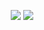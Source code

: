 <p align="center">
  <a href="https://discord.com/users/954103988914118706"><img src="https://img.shields.io/badge/Yashinu%20-7289DA.svg?&style=for-the-badge&logo=discord&logoColor=white"></a>
  <a href="https://github.com/TheKazuha"><img src="https://img.shields.io/badge/Yashinu%20-1d202b.svg?&style=for-the-badge&logo=github&logoColor=white"></a>  
</p>
